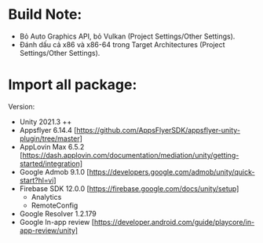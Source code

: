 # Build Note:
- Bỏ Auto Graphics API, bỏ Vulkan (Project Settings/Other Settings).
- Đánh dấu cả x86 và x86-64 trong Target Architectures (Project Settings/Other Settings).
# Import all package:
Version:
- Unity 2021.3 ++
- Appsflyer 6.14.4 [https://github.com/AppsFlyerSDK/appsflyer-unity-plugin/tree/master]
- AppLovin Max 6.5.2 [https://dash.applovin.com/documentation/mediation/unity/getting-started/integration]
- Google Admob 9.1.0 [https://developers.google.com/admob/unity/quick-start?hl=vi]
- Firebase SDK 12.0.0 [https://firebase.google.com/docs/unity/setup]
  + Analytics
  + RemoteConfig
- Google Resolver 1.2.179
- Google In-app review [https://developer.android.com/guide/playcore/in-app-review/unity]
  
